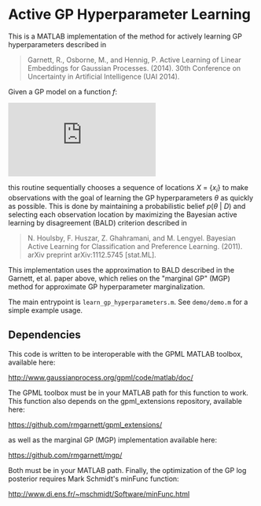 Active GP Hyperparameter Learning
=================================

This is a MATLAB implementation of the method for actively learning GP
hyperparameters described in
> Garnett, R., Osborne, M., and Hennig, P. Active Learning of Linear
> Embeddings for Gaussian Processes. (2014). 30th Conference on
> Uncertainty in Artificial Intelligence (UAI 2014).

Given a GP model on a function *f*:

![p(f | \theta) = GP(f; mu(x; \theta), K(x, x'; \theta))][1]

this routine sequentially chooses a sequence of locations *X* =
{*x*<sub>*i*</sub>} to make observations with the goal of learning the
GP hyperparameters *&theta;* as quickly as possible. This is done by
maintaining a probabilistic belief *p*(*&theta;* | *D*) and selecting
each observation location by maximizing the Bayesian active learning
by disagreement (BALD) criterion described in

> N. Houlsby, F. Huszar, Z. Ghahramani, and M. Lengyel. Bayesian
> Active Learning for Classification and Preference
> Learning. (2011). arXiv preprint arXiv:1112.5745 [stat.ML].

This implementation uses the approximation to BALD described in the
Garnett, et al. paper above, which relies on the "marginal GP" (MGP)
method for approximate GP hyperparameter marginalization.

The main entrypoint is `learn_gp_hyperparameters.m`. See `demo/demo.m`
for a simple example usage.

Dependencies
------------

This code is written to be interoperable with the GPML MATLAB
toolbox, available here:

  http://www.gaussianprocess.org/gpml/code/matlab/doc/

The GPML toolbox must be in your MATLAB path for this function to
work. This function also depends on the gpml_extensions repository,
available here:

  https://github.com/rmgarnett/gpml_extensions/

as well as the marginal GP (MGP) implementation available here:

  https://github.com/rmgarnett/mgp/

Both must be in your MATLAB path. Finally, the optimization of
the GP log posterior requires Mark Schmidt's minFunc function:

  http://www.di.ens.fr/~mschmidt/Software/minFunc.html

[1]: http://latex.codecogs.com/svg.latex?p(f%20%5Cmid%20%5Ctheta)%20%3D%20%5Cmathcal%7BGP%7D%5Cbigl(f%3B%20%5Cmu(x%3B%20%5Ctheta)%2C%20K(x%2C%20x%27%3B%20%5Ctheta)%5Cbigr)
